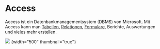 # Access

Access ist ein Datenbankmanagementsystem (DBMS) von Microsoft. Mit Access kann man [Tabellen](Tabellen.md), [Relationen](Relationen.md),
[Formulare](Formulare.md), Berichte, Auswertungen und vieles mehr erstellen.

![](access.png) {width="500" thumbnail="true"}